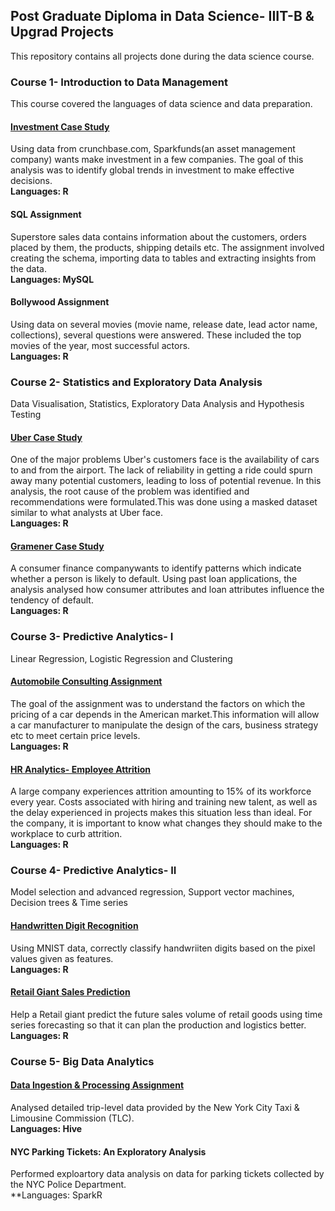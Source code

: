 ## Post Graduate Diploma in Data Science- IIIT-B & Upgrad Projects
This repository contains all projects done during the data science course.  

### Course 1- Introduction to Data Management
This course covered the languages of data science and data preparation.  

#### [Investment Case Study](https://github.com/23devanshi/PGDDS-assignments/tree/master/Course%201/Investmentcasestudy)
Using data from crunchbase.com, Sparkfunds(an asset management company) wants make investment in a few companies. The goal of this analysis was to identify global trends in investment to make effective decisions.  
**Languages: R**

#### SQL Assignment
Superstore sales data contains information about the customers, orders placed by them, the products, shipping details etc. The assignment involved creating the schema, importing data to tables and  extracting insights from the data.  
**Languages: MySQL**

#### Bollywood Assignment
Using data on several movies (movie name, release date, lead actor name, collections), several questions were answered. These included  the top movies of the year, most successful actors.  
**Languages: R**

### Course 2- Statistics and Exploratory Data Analysis
Data Visualisation, Statistics, Exploratory Data Analysis and Hypothesis Testing

#### [Uber Case Study](https://github.com/23devanshi/PGDDS-assignments/tree/master/Course%202/Uber)
One of the major problems Uber's customers face is the availability of cars to and from the airport. The lack of reliability in getting a ride could spurn away many potential customers, leading to loss of potential revenue. In this analysis, the root cause of the problem was identified and recommendations were formulated.This was done using a masked dataset similar to what analysts at Uber face.  
**Languages: R**

#### [Gramener Case Study](https://github.com/23devanshi/PGDDS-assignments/tree/master/Course%202/Gramener%20Case%20Study)
A consumer finance companywants to identify patterns which indicate whether a person is likely to default. Using past loan applications, the analysis analysed how consumer attributes and loan attributes influence the tendency of default.  
**Languages: R**

### Course 3- Predictive Analytics- I
Linear Regression, Logistic Regression and Clustering

#### [Automobile Consulting Assignment](https://github.com/23devanshi/PGDDS-assignments/tree/master/Course%203/Linear%20Regression)
The goal of the assignment was to understand the factors on which the pricing of a car depends in the American market.This information will allow a car manufacturer to manipulate the design of the cars, business strategy etc to meet certain price levels.  
**Languages: R**

#### [HR Analytics- Employee Attrition](https://github.com/23devanshi/PGDDS-assignments/tree/main/Course%203/HR%20Analytics)
A large company experiences attrition amounting to 15% of its workforce every year. Costs associated with hiring and training new talent, as well as the delay experienced in projects makes this situation less than ideal. For the company, it is important to know what changes they should make to the workplace to curb attrition.  
**Languages: R**

### Course 4- Predictive Analytics- II
Model selection and advanced regression, Support vector machines, Decision trees & Time series

#### [Handwritten Digit Recognition](https://github.com/23devanshi/PGDDS-assignments/tree/main/Course%204/Handwritten%20Digit%20Cl)
Using MNIST data, correctly classify handwriiten digits based on the pixel values given as features.  
**Languages: R**

#### [Retail Giant Sales Prediction](https://github.com/23devanshi/PGDDS-assignments/tree/main/Course%204/Retail-Giant%20Sales%20Forecasting)
Help a Retail giant predict the future sales volume of retail goods using time series forecasting so that it can plan the production and logistics better.  
**Languages: R**

### Course 5- Big Data Analytics

#### [Data Ingestion & Processing Assignment](https://github.com/23devanshi/PGDDS-assignments/tree/main/Course%205/DataIngestion)
Analysed detailed trip-level data provided by the New York City Taxi & Limousine Commission (TLC). <br />
**Languages: Hive**

#### NYC Parking Tickets: An Exploratory Analysis
Performed exploartory data analysis on data for parking tickets collected by the NYC Police Department. <br/>
**Languages: SparkR 
